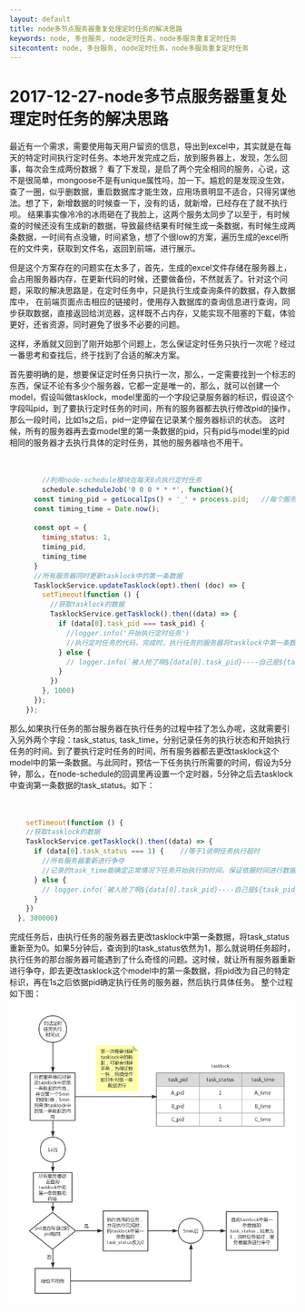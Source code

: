 ```yaml
---
layout: default
title: node多节点服务器重复处理定时任务的解决思路
keywords: node, 多台服务, node定时任务，node多服务重复定时任务
sitecontent: node, 多台服务, node定时任务，node多服务重复定时任务
---
```



2017-12-27-node多节点服务器重复处理定时任务的解决思路
===================
最近有一个需求，需要使用每天用户留资的信息，导出到excel中，其实就是在每天的特定时间执行定时任务。本地开发完成之后，放到服务器上，发现，怎么回事，每次会生成两份数据？
看了下发现，是启了两个完全相同的服务，心说，这不是很简单，mongoose不是有unique属性吗，加一下。尴尬的是发现没生效，查了一圈，似乎删数据，重启数据库才能生效，应用场景明显不适合，只得另谋他法。想了下，新增数据的时候查一下，没有的话，就新增，已经存在了就不执行呗。
结果事实像冷冷的冰雨砸在了我脸上，这两个服务太同步了以至于，有时候查的时候还没有生成新的数据，导致最终结果有时候生成一条数据，有时候生成两条数据，一时间有点没辙，时间紧急，想了个很low的方案，遍历生成的excel所在的文件夹，获取到文件名，返回到前端，进行展示。

但是这个方案存在的问题实在太多了，首先，生成的excel文件存储在服务器上，会占用服务器内存，在更新代码的时候，还要做备份，不然就丢了。针对这个问题，采取的解决思路是，在定时任务中，只是执行生成查询条件的数据，存入数据库中，
在前端页面点击相应的链接时，使用存入数据库的查询信息进行查询，同步获取数据，直接返回给浏览器，这样既不占内存，又能实现不阻塞的下载，体验更好，还省资源，同时避免了很多不必要的问题。

这样，矛盾就又回到了刚开始那个问题上，怎么保证定时任务只执行一次呢？经过一番思考和查找后，终于找到了合适的解决方案。

首先要明确的是，想要保证定时任务只执行一次，那么，一定需要找到一个标志的东西，保证不论有多少个服务器，它都一定是唯一的，那么，就可以创建一个model，假设叫做tasklock，model里面的一个字段记录服务器的标识，假设这个字段叫pid，到了要执行定时任务的时间，所有的服务器都去执行修改pid的操作，那么一段时间，比如1s之后，pid一定停留在记录某个服务器标识的状态。
这时候，所有的服务器再去查model里的第一条数据的pid，只有pid与model里的pid相同的服务器才去执行具体的定时任务，其他的服务器啥也不用干。

```javascript


		//利用node-schedule模块在每天0点执行定时任务
		schedule.scheduleJob('0 0 0 * * *', function(){
      const timing_pid = getLocalIps() + '_' + process.pid;   //每个服务的唯一标识
      const timing_time = Date.now();

      const opt = {
        timing_status: 1,
        timing_pid,
        timing_time
      }
      //所有服务器同时更新tasklock中的第一条数据
      TasklockService.updateTasklock(opt).then( (doc) => {
        setTimeout(function () {
          //获取tasklock的数据
          TasklockService.getTasklock().then((data) => {
            if (data[0].task_pid === task_pid) {
              //logger.info('开始执行定时任务')
              //执行定时任务的代码，完成时，执行任务的服务器将tasklock中第一条数据的task_status改回0
            } else {
              // logger.info(`被人抢了啊${data[0].task_pid}----自己是${task_pid}`)
            }
          })
        }, 1000)
      });
    });

```

那么,如果执行任务的那台服务器在执行任务的过程中挂了怎么办呢，这就需要引入另外两个字段：task_status, task_time，分别记录任务的执行状态和开始执行任务的时间。到了要执行定时任务的时间，所有服务器都去更改tasklock这个model中的第一条数据。与此同时，预估一下任务执行所需要的时间，假设为5分钟，那么，在node-schedule的回调里再设置一个定时器，5分钟之后去tasklock中查询第一条数据的task_status。如下：

```javascript


	setTimeout(function () {
    //获取tasklock的数据
    TasklockService.getTasklock().then((data) => {
      if (data[0].task_status === 1) {    //等于1说明任务执行超时
        //所有服务器重新进行争夺
        //记录的task_time能确定正常情况下任务开始执行的时间，保证依据时间进行数据查询时，能依据该时间点准确确定时间范围，避免查询数据时有遗漏
      } else {
        // logger.info(`被人抢了啊${data[0].task_pid}----自己是${task_pid}`)
      }
    })
  }, 300000)
```
完成任务后，由执行任务的服务器去更改tasklock中第一条数据，将task_status重新至为0。如果5分钟后，查询到的task_status依然为1，那么就说明任务超时，执行任务的那台服务器可能遇到了什么奇怪的问题。这时候，就让所有服务器重新进行争夺，即去更改tasklock这个model中的第一条数据，将pid改为自己的特定标识，再在1s之后依据pid确定执行任务的服务器，然后执行具体任务。
整个过程如下图：
![timingtask](https://raw.githubusercontent.com/wznonstop/wznonstop.github.io/master/images/timingtask0.png)



